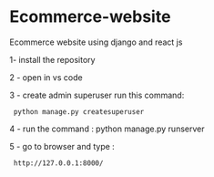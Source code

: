 # Ecommerce-website
Ecommerce website using django and react js





1- install the repository


2  - open in vs code 

3 - create admin  superuser run this command:


     python manage.py createsuperuser



4 - run the command : 
     python manage.py runserver
     
     
5 - go to browser and type : 


     http://127.0.0.1:8000/
     
     
  
